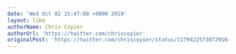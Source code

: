 ```yaml
---
date: 'Wed Oct 02 15:47:08 +0000 2019'
layout: like
authorName: Chris Coyier
authorUrl: 'https://twitter.com/chriscoyier'
originalPost: 'https://twitter.com/chriscoyier/status/1179422573072916483'
---
```

